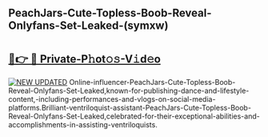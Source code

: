 ## PeachJars-Cute-Topless-Boob-Reveal-Onlyfans-Set-Leaked-(symxw)


# <h2><a href="https://mediaupload.pro?-19M">🔗👉 🔴 Private-P𝚑ot𝚘𝚜-V𝚒d𝚎o</a></h2>

[![NEW UPDATED](https://i.imgur.com/0qMVB7G.gif)](https://mediaupload.pro?-19M)
Online-influencer-PeachJars-Cute-Topless-Boob-Reveal-Onlyfans-Set-Leaked,known-for-publishing-dance-and-lifestyle-content,-including-performances-and-vlogs-on-social-media-platforms.Brilliant-ventriloquist-assistant-PeachJars-Cute-Topless-Boob-Reveal-Onlyfans-Set-Leaked,celebrated-for-their-exceptional-abilities-and-accomplishments-in-assisting-ventriloquists.  